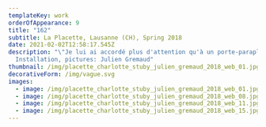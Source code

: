 ```yaml
---
templateKey: work
orderOfAppearance: 9
title: "162"
subtitle: La Placette, Lausanne (CH), Spring 2018
date: 2021-02-02T12:58:17.545Z
description: "\"Je lui ai accordé plus d'attention qu'à un porte-parapluie\"
  Installation, pictures: Julien Gremaud"
thumbnail: /img/placette_charlotte_stuby_julien_gremaud_2018_web_01.jpg
decorativeForm: /img/vague.svg
images:
  - image: /img/placette_charlotte_stuby_julien_gremaud_2018_web_01.jpg
  - image: /img/placette_charlotte_stuby_julien_gremaud_2018_web_08.jpg
  - image: /img/placette_charlotte_stuby_julien_gremaud_2018_web_11.jpg
  - image: /img/placette_charlotte_stuby_julien_gremaud_2018_web_15.jpg
---
```

